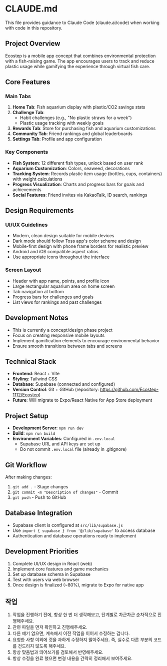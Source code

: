 # CLAUDE.md

This file provides guidance to Claude Code (claude.ai/code) when working with code in this repository.

## Project Overview
Ecostep is a mobile app concept that combines environmental protection with a fish-raising game. The app encourages users to track and reduce plastic usage while gamifying the experience through virtual fish care.

## Core Features

### Main Tabs
1. **Home Tab**: Fish aquarium display with plastic/CO2 savings stats
2. **Challenge Tab**: 
   - Habit challenges (e.g., "No plastic straws for a week")
   - Plastic usage tracking with weekly goals
3. **Rewards Tab**: Store for purchasing fish and aquarium customizations
4. **Community Tab**: Friend rankings and global leaderboards
5. **Settings Tab**: Profile and app configuration

### Key Components
- **Fish System**: 12 different fish types, unlock based on user rank
- **Aquarium Customization**: Colors, seaweed, decorations
- **Tracking System**: Records plastic item usage (bottles, cups, containers) with weight calculations
- **Progress Visualization**: Charts and progress bars for goals and achievements
- **Social Features**: Friend invites via KakaoTalk, ID search, rankings

## Design Requirements

### UI/UX Guidelines
- Modern, clean design suitable for mobile devices
- Dark mode should follow Toss app's color scheme and design
- Mobile-first design with phone frame borders for realistic preview
- Android and iOS compatible aspect ratios
- Use appropriate icons throughout the interface

### Screen Layout
- Header with app name, points, and profile icon
- Large rectangular aquarium area on home screen
- Tab navigation at bottom
- Progress bars for challenges and goals
- List views for rankings and past challenges

## Development Notes
- This is currently a concept/design phase project
- Focus on creating responsive mobile layouts
- Implement gamification elements to encourage environmental behavior
- Ensure smooth transitions between tabs and screens

## Technical Stack
- **Frontend**: React + Vite
- **Styling**: Tailwind CSS
- **Database**: Supabase (connected and configured)
- **Version Control**: Git + GitHub (repository: https://github.com/Ecostep-1112/Ecostep)
- **Future**: Will migrate to Expo/React Native for App Store deployment

## Project Setup
- **Development Server**: `npm run dev`
- **Build**: `npm run build`
- **Environment Variables**: Configured in `.env.local`
  - Supabase URL and API keys are set up
  - Do not commit `.env.local` file (already in .gitignore)

## Git Workflow
After making changes:
1. `git add .` - Stage changes
2. `git commit -m "Description of changes"` - Commit
3. `git push` - Push to GitHub

## Database Integration
- Supabase client is configured at `src/lib/supabase.js`
- Use `import { supabase } from '@/lib/supabase'` to access database
- Authentication and database operations ready to implement

## Development Priorities
1. Complete UI/UX design in React (web)
2. Implement core features and game mechanics
3. Set up database schema in Supabase
4. Test with users via web browser
5. Once design is finalized (~80%), migrate to Expo for native app

## 작업 
1. 작업을 진행하기 전에, 항상 한 번 더 생각해보고, 단계별로 차근차근 순차적으로 진행해주세요. 
2. 관련 파일을 먼저 확인하고 진행해주세요. 
3. 다른 얘기 없으면, 계속해서 이전 작업을 이어서 수정하는 겁니다. 
4. 요청한 사항 이외에 것을 과하게 수정하지 말아주세요. 즉, 실수로 다른 부분의 코드를 건드리지 않도록 해주세요. 
5. 항상 맞춤법과 띄어쓰기를 검토해서 반영해주세요. 
6. 항상 수정을 완료 했으면 변경 내용을 간략히 정리해서 보여주세요. 